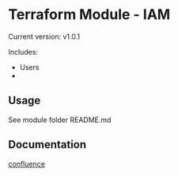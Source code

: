 # Terraform Module - IAM

Current version: v1.0.1

Includes:

* Users
* 

## Usage

See module folder README.md

## Documentation

[confluence](https://ohpendev.atlassian.net/wiki/spaces/CCE/pages/2062320795/Terraform+Modules)
